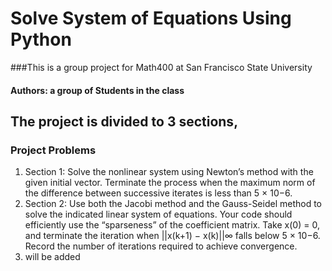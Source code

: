 # Solve System of Equations Using Python

###This is a group project for Math400 at San Francisco State University
#### Authors: a group of Students in the class

## The project is divided to 3 sections,
### Project Problems

1. Section 1: Solve the nonlinear system using Newton’s method with the given initial vector. Terminate the process when the maximum norm of the difference between successive iterates is less than 5 × 10−6.
2. Section 2: Use both the Jacobi method and the Gauss-Seidel method to solve the indicated linear system of equations. Your code should efficiently use the “sparseness” of the coefficient matrix. Take x(0) = 0, and terminate the iteration when ||x(k+1) − x(k)||∞ falls below 5 × 10−6. Record the number of iterations required to achieve convergence.
3. will be added
